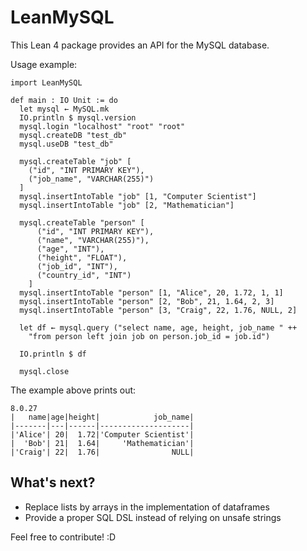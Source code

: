 # LeanMySQL

This Lean 4 package provides an API for the MySQL database.

Usage example:

```lean
import LeanMySQL

def main : IO Unit := do
  let mysql ← MySQL.mk
  IO.println $ mysql.version
  mysql.login "localhost" "root" "root"
  mysql.createDB "test_db"
  mysql.useDB "test_db"

  mysql.createTable "job" [
    ("id", "INT PRIMARY KEY"),
    ("job_name", "VARCHAR(255)")
  ]
  mysql.insertIntoTable "job" [1, "Computer Scientist"]
  mysql.insertIntoTable "job" [2, "Mathematician"]

  mysql.createTable "person" [
      ("id", "INT PRIMARY KEY"),
      ("name", "VARCHAR(255)"),
      ("age", "INT"),
      ("height", "FLOAT"),
      ("job_id", "INT"),
      ("country_id", "INT")
    ]
  mysql.insertIntoTable "person" [1, "Alice", 20, 1.72, 1, 1]
  mysql.insertIntoTable "person" [2, "Bob", 21, 1.64, 2, 3]
  mysql.insertIntoTable "person" [3, "Craig", 22, 1.76, NULL, 2]

  let df ← mysql.query ("select name, age, height, job_name " ++
    "from person left join job on person.job_id = job.id")

  IO.println $ df

  mysql.close
```

The example above prints out:

```
8.0.27
|   name|age|height|            job_name|
|-------|---|------|--------------------|
|'Alice'| 20|  1.72|'Computer Scientist'|
|  'Bob'| 21|  1.64|     'Mathematician'|
|'Craig'| 22|  1.76|                NULL|
```

## What's next?

* Replace lists by arrays in the implementation of dataframes
* Provide a proper SQL DSL instead of relying on unsafe strings

Feel free to contribute! :D
